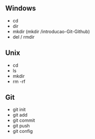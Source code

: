 ## Windows

 - cd
 - dir
 - mkdir (mkdir /introducao-Git-Github)
 - del / rmdir

## Unix

 - cd
 - ls
 - mkdir
 - rm -rf


## Git

 - git init
 - git add
 - git commit
 - git push
 - git config